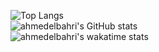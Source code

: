![Top Langs](https://github-readme-stats.vercel.app/api/top-langs/?username=ahmedelbahri&layout=default&card_width=495px&custom_title=Used&nbsp;Languages)
<br>
![ahmedelbahri's GitHub stats](https://github-readme-stats.vercel.app/api?username=ahmedelbahri&show_icons=true&theme=ondark&include_all_commits=true&count_private=true)
<br>
![ahmedelbahri's wakatime stats](https://github-readme-stats.vercel.app/api/wakatime?username=ahmedelbahri&layout=compact&theme=dark)

